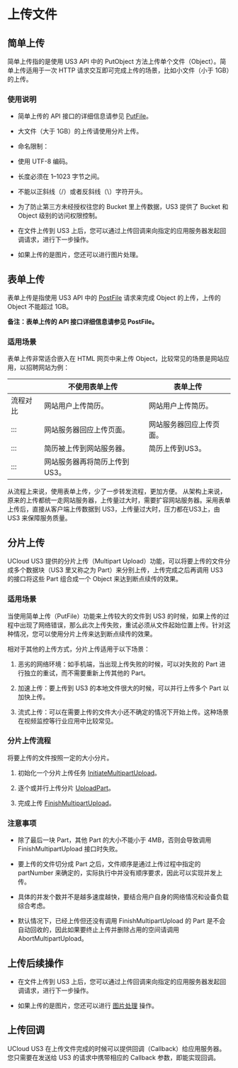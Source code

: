 

# 上传文件

## 简单上传

简单上传指的是使用 US3 API 中的 PutObject 方法上传单个文件（Object）。简单上传适用于一次 HTTP 请求交互即可完成上传的场景，比如小文件（小于 1GB）的上传。

### 使用说明

- 简单上传的 API 接口的详细信息请参见 [PutFile](https://docs.ucloud.cn/api/ufile-api/put_file)。

- 大文件（大于 1GB）的上传请使用分片上传。

- 命名限制：

- 使用 UTF-8 编码。

- 长度必须在 1–1023 字节之间。

- 不能以正斜线（/）或者反斜线（\\）字符开头。

- 为了防止第三方未经授权往您的 Bucket 里上传数据，US3 提供了 Bucket 和 Object 级别的访问权限控制。

- 在文件上传到 US3 上后，您可以通过上传回调来向指定的应用服务器发起回调请求，进行下一步操作。

- 如果上传的是图片，您还可以进行图片处理。

## 表单上传

表单上传是指使用 US3 API 中的 [PostFile](https://docs.ucloud.cn/api/ufile-api/post_file) 请求来完成 Object 的上传，上传的 Object 不能超过 1GB。

**备注：表单上传的 API 接口详细信息请参见 PostFile。**

### 适用场景

表单上传非常适合嵌入在 HTML 网页中来上传 Object，比较常见的场景是网站应用，以招聘网站为例：

|            | 不使用表单上传                    | 表单上传 |
| ---------- | --------------------------------- | -------------------------- |
| 流程对比   | 网站用户上传简历。                | 网站用户上传简历。|
| :::           | 网站服务器回应上传页面。          | 网站服务器回应上传页面。 |
| :::           | 简历被上传到网站服务器。          | 简历上传到US3。|
|  :::          | 网站服务器再将简历上传到US3。   | |

从流程上来说，使用表单上传，少了一步转发流程，更加方便。
从架构上来说，原来的上传都统一走网站服务器，上传量过大时，需要扩容网站服务器。采用表单上传后，直接从客户端上传数据到 US3，上传量过大时，压力都在US3上，由 US3 来保障服务质量。

## 分片上传

UCloud US3 提供的分片上传（Multipart Upload）功能，可以将要上传的文件分成多个数据块（US3 里又称之为 Part）来分别上传，上传完成之后再调用 US3 的接口将这些 Part 组合成一个 Object 来达到断点续传的效果。


### 适用场景

当使用简单上传（PutFile）功能来上传较大的文件到 US3 的时候，如果上传的过程中出现了网络错误，那么此次上传失败，重试必须从文件起始位置上传。针对这种情况，您可以使用分片上传来达到断点续传的效果。

相对于其他的上传方式，分片上传适用于以下场景：

1. 恶劣的网络环境：如手机端，当出现上传失败的时候，可以对失败的 Part 进行独立的重试，而不需要重新上传其他的 Part。

2. 加速上传：要上传到 US3 的本地文件很大的时候，可以并行上传多个 Part 以加快上传。

3. 流式上传：可以在需要上传的文件大小还不确定的情况下开始上传。这种场景在视频监控等行业应用中比较常见。


### 分片上传流程

将要上传的文件按照一定的大小分片。

1. 初始化一个分片上传任务 [InitiateMultipartUpload](https://docs.ucloud.cn/api/ufile-api/initiate_multipart_upload)。

2. 逐个或并行上传分片 [UploadPart](https://docs.ucloud.cn/api/ufile-api/upload_part)。

3. 完成上传 [FinishMultipartUpload](https://docs.ucloud.cn/api/ufile-api/finish_multipart_upload)。


### 注意事项

* 除了最后一块 Part，其他 Part 的大小不能小于 4MB，否则会导致调用 FinishMultipartUpload 接口时失败。

* 要上传的文件切分成 Part 之后，文件顺序是通过上传过程中指定的 partNumber 来确定的，实际执行中并没有顺序要求，因此可以实现并发上传。

* 具体的并发个数并不是越多速度越快，要结合用户自身的网络情况和设备负载综合考虑。

* 默认情况下，已经上传但还没有调用 FinishMultipartUpload 的 Part 是不会自动回收的，因此如果要终止上传并删除占用的空间请调用 AbortMultipartUpload。

## 上传后续操作

* 在文件上传到 US3 上后，您可以通过上传回调来向指定的应用服务器发起回调请求，进行下一步操作。

* 如果上传的是图片，您还可以进行 [图片处理](/ufile/service/pic) 操作。

## 上传回调

UCloud US3 在上传文件完成的时候可以提供回调（Callback）给应用服务器。您只需要在发送给 US3 的请求中携带相应的 Callback 参数，即能实现回调。


